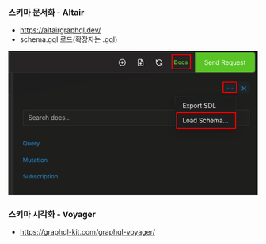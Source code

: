 ### 스키마 문서화 - Altair

- https://altairgraphql.dev/
- schema.gql 로드(확장자는 .gql)

![altair](./images/altair.png)

### 스키마 시각화 - Voyager

- https://graphql-kit.com/graphql-voyager/

